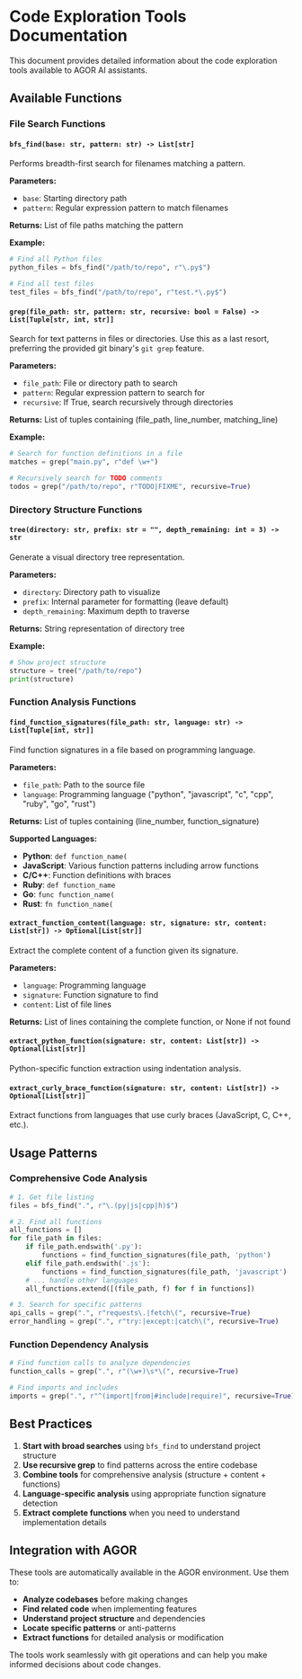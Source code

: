 # Code Exploration Tools Documentation

This document provides detailed information about the code exploration tools available to AGOR AI assistants.

## Available Functions

### File Search Functions

#### `bfs_find(base: str, pattern: str) -> List[str]`

Performs breadth-first search for filenames matching a pattern.

**Parameters:**

- `base`: Starting directory path
- `pattern`: Regular expression pattern to match filenames

**Returns:** List of file paths matching the pattern

**Example:**

```python
# Find all Python files
python_files = bfs_find("/path/to/repo", r"\.py$")

# Find all test files
test_files = bfs_find("/path/to/repo", r"test.*\.py$")
```

#### `grep(file_path: str, pattern: str, recursive: bool = False) -> List[Tuple[str, int, str]]`

Search for text patterns in files or directories. Use this as a last resort, preferring the provided git binary's `git grep` feature.

**Parameters:**

- `file_path`: File or directory path to search
- `pattern`: Regular expression pattern to search for
- `recursive`: If True, search recursively through directories

**Returns:** List of tuples containing (file_path, line_number, matching_line)

**Example:**

```python
# Search for function definitions in a file
matches = grep("main.py", r"def \w+")

# Recursively search for TODO comments
todos = grep("/path/to/repo", r"TODO|FIXME", recursive=True)
```

### Directory Structure Functions

#### `tree(directory: str, prefix: str = "", depth_remaining: int = 3) -> str`

Generate a visual directory tree representation.

**Parameters:**

- `directory`: Directory path to visualize
- `prefix`: Internal parameter for formatting (leave default)
- `depth_remaining`: Maximum depth to traverse

**Returns:** String representation of directory tree

**Example:**

```python
# Show project structure
structure = tree("/path/to/repo")
print(structure)
```

### Function Analysis Functions

#### `find_function_signatures(file_path: str, language: str) -> List[Tuple[int, str]]`

Find function signatures in a file based on programming language.

**Parameters:**

- `file_path`: Path to the source file
- `language`: Programming language ("python", "javascript", "c", "cpp", "ruby", "go", "rust")

**Returns:** List of tuples containing (line_number, function_signature)

**Supported Languages:**

- **Python**: `def function_name(`
- **JavaScript**: Various function patterns including arrow functions
- **C/C++**: Function definitions with braces
- **Ruby**: `def function_name`
- **Go**: `func function_name(`
- **Rust**: `fn function_name(`

#### `extract_function_content(language: str, signature: str, content: List[str]) -> Optional[List[str]]`

Extract the complete content of a function given its signature.

**Parameters:**

- `language`: Programming language
- `signature`: Function signature to find
- `content`: List of file lines

**Returns:** List of lines containing the complete function, or None if not found

#### `extract_python_function(signature: str, content: List[str]) -> Optional[List[str]]`

Python-specific function extraction using indentation analysis.

#### `extract_curly_brace_function(signature: str, content: List[str]) -> Optional[List[str]]`

Extract functions from languages that use curly braces (JavaScript, C, C++, etc.).

## Usage Patterns

### Comprehensive Code Analysis

```python
# 1. Get file listing
files = bfs_find(".", r"\.(py|js|cpp|h)$")

# 2. Find all functions
all_functions = []
for file_path in files:
    if file_path.endswith('.py'):
        functions = find_function_signatures(file_path, 'python')
    elif file_path.endswith('.js'):
        functions = find_function_signatures(file_path, 'javascript')
    # ... handle other languages
    all_functions.extend([(file_path, f) for f in functions])

# 3. Search for specific patterns
api_calls = grep(".", r"requests\.|fetch\(", recursive=True)
error_handling = grep(".", r"try:|except:|catch\(", recursive=True)
```

### Function Dependency Analysis

```python
# Find function calls to analyze dependencies
function_calls = grep(".", r"(\w+)\s*\(", recursive=True)

# Find imports and includes
imports = grep(".", r"^(import|from|#include|require)", recursive=True)
```

## Best Practices

1. **Start with broad searches** using `bfs_find` to understand project structure
2. **Use recursive grep** to find patterns across the entire codebase
3. **Combine tools** for comprehensive analysis (structure + content + functions)
4. **Language-specific analysis** using appropriate function signature detection
5. **Extract complete functions** when you need to understand implementation details

## Integration with AGOR

These tools are automatically available in the AGOR environment. Use them to:

- **Analyze codebases** before making changes
- **Find related code** when implementing features
- **Understand project structure** and dependencies
- **Locate specific patterns** or anti-patterns
- **Extract functions** for detailed analysis or modification

The tools work seamlessly with git operations and can help you make informed decisions about code changes.
